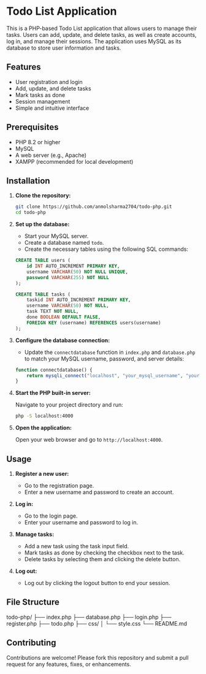 # Todo List Application

This is a PHP-based Todo List application that allows users to manage their tasks. Users can add, update, and delete tasks, as well as create accounts, log in, and manage their sessions. The application uses MySQL as its database to store user information and tasks.

## Features

- User registration and login
- Add, update, and delete tasks
- Mark tasks as done
- Session management
- Simple and intuitive interface

## Prerequisites

- PHP 8.2 or higher
- MySQL
- A web server (e.g., Apache)
- XAMPP (recommended for local development)

## Installation

1. **Clone the repository:**

    ```sh
    git clone https://github.com/anmolsharma2704/todo-php.git
    cd todo-php
    ```

2. **Set up the database:**

    - Start your MySQL server.
    - Create a database named `todo`.
    - Create the necessary tables using the following SQL commands:

    ```sql
    CREATE TABLE users (
        id INT AUTO_INCREMENT PRIMARY KEY,
        username VARCHAR(50) NOT NULL UNIQUE,
        password VARCHAR(255) NOT NULL
    );

    CREATE TABLE tasks (
        taskid INT AUTO_INCREMENT PRIMARY KEY,
        username VARCHAR(50) NOT NULL,
        task TEXT NOT NULL,
        done BOOLEAN DEFAULT FALSE,
        FOREIGN KEY (username) REFERENCES users(username)
    );
    ```

3. **Configure the database connection:**

    - Update the `connectdatabase` function in `index.php` and `database.php` to match your MySQL username, password, and server details:

    ```php
    function connectdatabase() {
        return mysqli_connect("localhost", "your_mysql_username", "your_mysql_password", "todo");
    }
    ```

4. **Start the PHP built-in server:**

    Navigate to your project directory and run:

    ```sh
    php -S localhost:4000
    ```

5. **Open the application:**

    Open your web browser and go to `http://localhost:4000`.

## Usage

1. **Register a new user:**

    - Go to the registration page.
    - Enter a new username and password to create an account.

2. **Log in:**

    - Go to the login page.
    - Enter your username and password to log in.

3. **Manage tasks:**

    - Add a new task using the task input field.
    - Mark tasks as done by checking the checkbox next to the task.
    - Delete tasks by selecting them and clicking the delete button.

4. **Log out:**

    - Log out by clicking the logout button to end your session.

## File Structure

todo-php/
├── index.php
├── database.php
├── login.php
├── register.php
├── todo.php
├── css/
│ └── style.css
└── README.md


## Contributing

Contributions are welcome! Please fork this repository and submit a pull request for any features, fixes, or enhancements.
